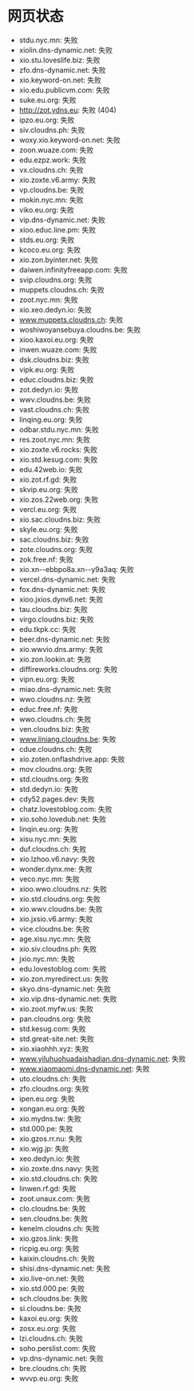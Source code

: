 # 网页状态
- stdu.nyc.mn: 失败
- xiolin.dns-dynamic.net: 失败
- xio.stu.loveslife.biz: 失败
- zfo.dns-dynamic.net: 失败
- xio.keyword-on.net: 失败
- xio.edu.publicvm.com: 失败
- suke.eu.org: 失败
- http://zot.ydns.eu: 失败 (404)
- ipzo.eu.org: 失败
- siv.cloudns.ph: 失败
- woxy.xio.keyword-on.net: 失败
- zoon.wuaze.com: 失败
- edu.ezpz.work: 失败
- vx.cloudns.ch: 失败
- xio.zoxte.v6.army: 失败
- vp.cloudns.be: 失败
- mokin.nyc.mn: 失败
- viko.eu.org: 失败
- vip.dns-dynamic.net: 失败
- xioo.educ.line.pm: 失败
- stds.eu.org: 失败
- kcoco.eu.org: 失败
- xio.zon.byinter.net: 失败
- daiwen.infinityfreeapp.com: 失败
- svip.cloudns.org: 失败
- muppets.cloudns.ch: 失败
- zoot.nyc.mn: 失败
- xio.xeo.dedyn.io: 失败
- www.muppets.cloudns.ch: 失败
- woshiwoyansebuya.cloudns.be: 失败
- xioo.kaxoi.eu.org: 失败
- inwen.wuaze.com: 失败
- dsk.cloudns.biz: 失败
- vipk.eu.org: 失败
- educ.cloudns.biz: 失败
- zot.dedyn.io: 失败
- wwv.cloudns.be: 失败
- vast.cloudns.ch: 失败
- linqing.eu.org: 失败
- odbar.stdu.nyc.mn: 失败
- res.zoot.nyc.mn: 失败
- xio.zoxte.v6.rocks: 失败
- xio.std.kesug.com: 失败
- edu.42web.io: 失败
- xio.zot.rf.gd: 失败
- skvip.eu.org: 失败
- xio.zos.22web.org: 失败
- vercl.eu.org: 失败
- xio.sac.cloudns.biz: 失败
- skyle.eu.org: 失败
- sac.cloudns.biz: 失败
- zote.cloudns.org: 失败
- zok.free.nf: 失败
- xio.xn--ebbpo8a.xn--y9a3aq: 失败
- vercel.dns-dynamic.net: 失败
- fox.dns-dynamic.net: 失败
- xioo.jxios.dynv6.net: 失败
- tau.cloudns.biz: 失败
- virgo.cloudns.biz: 失败
- edu.tkpk.cc: 失败
- beer.dns-dynamic.net: 失败
- xio.wwvio.dns.army: 失败
- xio.zon.lookin.at: 失败
- diffireworks.cloudns.org: 失败
- vipn.eu.org: 失败
- miao.dns-dynamic.net: 失败
- wwo.cloudns.nz: 失败
- educ.free.nf: 失败
- wwo.cloudns.ch: 失败
- ven.cloudns.biz: 失败
- www.liniang.cloudns.be: 失败
- cdue.cloudns.ch: 失败
- xio.zoten.onflashdrive.app: 失败
- mov.cloudns.org: 失败
- std.cloudns.org: 失败
- std.dedyn.io: 失败
- cdy52.pages.dev: 失败
- chatz.lovestoblog.com: 失败
- xio.soho.lovedub.net: 失败
- linqin.eu.org: 失败
- xisu.nyc.mn: 失败
- duf.cloudns.ch: 失败
- xio.lzhoo.v6.navy: 失败
- wonder.dynx.me: 失败
- veco.nyc.mn: 失败
- xioo.wwo.cloudns.nz: 失败
- xio.std.cloudns.org: 失败
- xio.wwv.cloudns.be: 失败
- xio.jxsio.v6.army: 失败
- vice.cloudns.be: 失败
- age.xisu.nyc.mn: 失败
- xio.siv.cloudns.ph: 失败
- jxio.nyc.mn: 失败
- edu.lovestoblog.com: 失败
- xio.zon.myredirect.us: 失败
- skyo.dns-dynamic.net: 失败
- xio.vip.dns-dynamic.net: 失败
- xio.zoot.myfw.us: 失败
- pan.cloudns.org: 失败
- std.kesug.com: 失败
- std.great-site.net: 失败
- xio.xiaohhh.xyz: 失败
- www.yiluhuohuadaishadian.dns-dynamic.net: 失败
- www.xiaomaomi.dns-dynamic.net: 失败
- uto.cloudns.ch: 失败
- zfo.cloudns.org: 失败
- ipen.eu.org: 失败
- xongan.eu.org: 失败
- xio.mydns.tw: 失败
- std.000.pe: 失败
- xio.gzos.rr.nu: 失败
- xio.wjg.jp: 失败
- xeo.dedyn.io: 失败
- xio.zoxte.dns.navy: 失败
- xio.std.cloudns.ch: 失败
- linwen.rf.gd: 失败
- zoot.unaux.com: 失败
- clo.cloudns.be: 失败
- sen.cloudns.be: 失败
- kenelm.cloudns.ch: 失败
- xio.gzos.link: 失败
- ricpig.eu.org: 失败
- kaixin.cloudns.ch: 失败
- shisi.dns-dynamic.net: 失败
- xio.live-on.net: 失败
- xio.std.000.pe: 失败
- sch.cloudns.be: 失败
- si.cloudns.be: 失败
- kaxoi.eu.org: 失败
- zosx.eu.org: 失败
- lzi.cloudns.ch: 失败
- soho.perslist.com: 失败
- vp.dns-dynamic.net: 失败
- bre.cloudns.ch: 失败
- wvvp.eu.org: 失败
